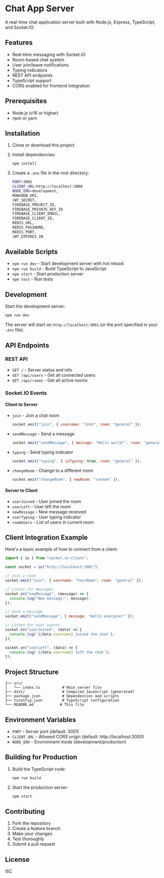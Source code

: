 # Chat App Server

A real-time chat application server built with Node.js, Express, TypeScript, and Socket.IO.

## Features

- Real-time messaging with Socket.IO
- Room-based chat system
- User join/leave notifications
- Typing indicators
- REST API endpoints
- TypeScript support
- CORS enabled for frontend integration

## Prerequisites

- Node.js (v16 or higher)
- npm or yarn

## Installation

1. Clone or download this project
2. Install dependencies:

   ```bash
   npm install
   ```

3. Create a `.env` file in the root directory:
   ```bash
   PORT=3001
   CLIENT_URL=http://localhost:3000
   NODE_ENV=development,
   MONGODB_URI,
   JWT_SECRET,
   FIREBASE_PROJECT_ID,
   FIREBASE_PRIVATE_KEY_ID
   FIREBASE_CLIENT_EMAIL,
   FIREBASE_CLIENT_ID,
   REDIS_URL,
   REDIS_PASSWORD,
   REDIS_PORT,
   JWT_EXPIRES_IN
   ```

## Available Scripts

- `npm run dev` - Start development server with hot reload
- `npm run build` - Build TypeScript to JavaScript
- `npm start` - Start production server
- `npm test` - Run tests

## Development

Start the development server:

```bash
npm run dev
```

The server will start on `http://localhost:3001` (or the port specified in your `.env` file).

## API Endpoints

### REST API

- `GET /` - Server status and info
- `GET /api/users` - Get all connected users
- `GET /api/rooms` - Get all active rooms

### Socket.IO Events

#### Client to Server

- `join` - Join a chat room

  ```javascript
  socket.emit("join", { username: "John", room: "general" });
  ```

- `sendMessage` - Send a message

  ```javascript
  socket.emit("sendMessage", { message: "Hello world!", room: "general" });
  ```

- `typing` - Send typing indicator

  ```javascript
  socket.emit("typing", { isTyping: true, room: "general" });
  ```

- `changeRoom` - Change to a different room
  ```javascript
  socket.emit("changeRoom", { newRoom: "random" });
  ```

#### Server to Client

- `userJoined` - User joined the room
- `userLeft` - User left the room
- `newMessage` - New message received
- `userTyping` - User typing indicator
- `roomUsers` - List of users in current room

## Client Integration Example

Here's a basic example of how to connect from a client:

```javascript
import { io } from "socket.io-client";

const socket = io("http://localhost:3001");

// Join a room
socket.emit("join", { username: "YourName", room: "general" });

// Listen for messages
socket.on("newMessage", (message) => {
  console.log("New message:", message);
});

// Send a message
socket.emit("sendMessage", { message: "Hello everyone!" });

// Listen for user events
socket.on("userJoined", (data) => {
  console.log(`${data.username} joined the chat`);
});

socket.on("userLeft", (data) => {
  console.log(`${data.username} left the chat`);
});
```

## Project Structure

```
├── src/
│   └── index.ts          # Main server file
├── dist/                 # Compiled JavaScript (generated)
├── package.json          # Dependencies and scripts
├── tsconfig.json         # TypeScript configuration
└── README.md            # This file
```

## Environment Variables

- `PORT` - Server port (default: 3001)
- `CLIENT_URL` - Allowed CORS origin (default: http://localhost:3000)
- `NODE_ENV` - Environment mode (development/production)

## Building for Production

1. Build the TypeScript code:

   ```bash
   npm run build
   ```

2. Start the production server:
   ```bash
   npm start
   ```

## Contributing

1. Fork the repository
2. Create a feature branch
3. Make your changes
4. Test thoroughly
5. Submit a pull request

## License

ISC
